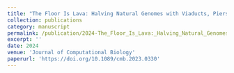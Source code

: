 ```yaml
---
title: "The Floor Is Lava: Halving Natural Genomes with Viaducts, Piers, and Pontoons"
collection: publications
category: manuscript
permalink: /publication/2024-The_Floor_Is_Lava:_Halving_Natural_Genomes_with_Viaducts_Piers_and_Pontoons
excerpt: ''
date: 2024
venue: 'Journal of Computational Biology'
paperurl: 'https://doi.org/10.1089/cmb.2023.0330'
---
```



